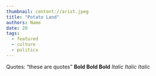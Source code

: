 ```yaml
---
thumbnail: content://arist.jpeg
title: "Potato Land"
authors: Name
date: 20
tags:
  - featured
  - culture
  - politics
---
```


Quotes: “these are quotes”
**Bold Bold Bold** *Italic Italic Italic*
